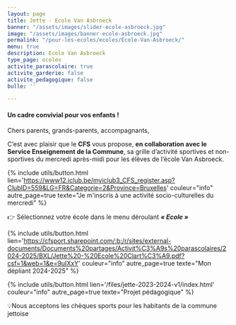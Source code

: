 ```yaml
---
layout: page
title: Jette - Ecole Van Asbroeck
banner: "/assets/images/slider-ecole-asbroeck.jpg"
image: "/assets/images/banner-ecole-asbroeck.jpg"
permalink: "/pour-les-ecoles/ecoles/Ecole-Van-Asbroeck/"
menu: true
description: Ecole Van Asbroeck
type_page: ecoles
activite_parascolaire: true
activite_garderie: false
activite_pedagogique: false
bulle: ''

---
```

#### **Un cadre convivial pour vos enfants !**

Chers parents, grands-parents, accompagnants,

C’est avec plaisir que le **CFS** vous propose, **en collaboration avec le Service Enseignement de la Commune**, sa grille d’activité sportives et non-sportives du mercredi après-midi pour les élèves de l’école Van Asbroeck.

{% include utils/button.html  
lien='https://www12.iclub.be/myiclub3_CFS_register.asp?ClubID=559&LG=FR&Categorie=2&Province=Bruxelles' couleur="info" autre_page=true texte="Je m'inscris à une activité socio-culturelles du mercredi" %}

👉 Sélectionnez votre école dans le menu déroulant **_« Ecole »_**

{% include utils/button.html lien='https://cfsport.sharepoint.com/:b:/r/sites/external-documents/Documents%20partages/Activit%C3%A9s%20parascolaires/2024-2025/BXL/Jette%20-%20Ecole%20Clart%C3%A9.pdf?csf=1&web=1&e=9uIXxY' couleur="info" autre_page=true texte="Mon dépliant 2024-2025" %}

{% include utils/button.html lien='/files/jette-2023-2024-v1/index.html' couleur="info" autre_page=true texte="Projet pédagogique" %}

💡Nous acceptons les chèques sports pour les habitants de la commune jettoise